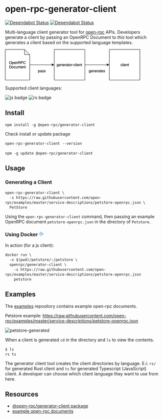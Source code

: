 # open-rpc-generator-client

[![Dependabot Status](https://api.dependabot.com/badges/status?host=github&repo=open-rpc/generator-client)](https://dependabot.com) [![Dependabot Status](https://img.shields.io/badge/chat-on%20discord-7289da.svg)](https://discord.gg/Tf55C7d)

Multi-language client generator tool for [open-rpc](https://github.com/open-rpc/spec) APIs. Developers generate a client by passing an OpenRPC Document to _this_ tool which generates a client based on the supported language templates.

![overview diagram](https://github.com/open-rpc/design/blob/master/diagrams/generator-client/open-rpc-diagrams.png?raw=true)

Supported client languages:

![js badge](https://img.shields.io/badge/js-javascript-yellow.svg) ![rs badge](https://img.shields.io/badge/rs-rust-brown.svg)

## Install

```shell
npm install -g @open-rpc/generator-client
```

Check install or update package

```shell
open-rpc-generator-client --version

npm -g update @open-rpc/generator-client
```

## Usage

### Generating a Client

```shell
open-rpc-generator-client \
  -s https://raw.githubusercontent.com/open-rpc/examples/master/service-descriptions/petstore-openrpc.json \
  PetStore
```

Using the `open-rpc-generator-client` command, then passing an example OpenRPC document `petstore-openrpc.json` in the directory of `Petstore`.

### Using Docker ![docker-icon](https://github.com/open-rpc/design/blob/master/png/docker-icon-16x.png?raw=true)

In action (for a js client):

```shell
docker run \
  -v $(pwd)/petstore/:/petstore \
  openrpc/generator-client \
    -s https://raw.githubusercontent.com/open-rpc/examples/master/service-descriptions/petstore-openrpc.json
    petstore
```

## Examples

The [examples](https://github.com/open-rpc/examples/tree/master/service-descriptions) repository contains example open-rpc documents.

Petstore example: https://raw.githubusercontent.com/open-rpc/examples/master/service-descriptions/petstore-openrpc.json

![petstore-generated](https://github.com/stevanlohja/design/blob/master/videos-gifs/generator-client/001-generate-client-demo/001-generate-client-demo.gif?raw=true)

When a client is generated `cd` in the directory and `ls` to view the contents.

```shell
$ ls
rs ts
```

The generator client tool creates the client directories by language. E.i: `rs/` for generated Rust client and `ts` for generated Typescript (JavaScript) client. A developer can choose which client language they want to use from here.

## Resources

- [@open-rpc/generator-client package](https://www.npmjs.com/package/@open-rpc/generator-client)
- [example open-rpc documents](https://github.com/open-rpc/examples/tree/master/service-descriptions)